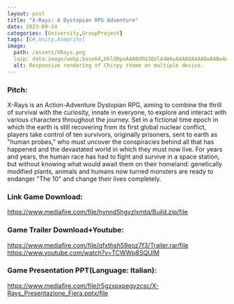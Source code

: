 ```yaml
---
layout: post
title: "X-Rays: A Dystopian RPG Adventure"
date: 2023-09-24
categories: [University,GroupProject]
tags: [C#,Unity,Aseprite]
image:
  path: /assets/XRays.png
  lqip: data:image/webp;base64,UklGRpoAAABXRUJQVlA4WAoAAAAQAAAADwAABwAAQUxQSDIAAAARL0AmbZurmr57yyIiqE8oiG0bejIYEQTgqiDA9vqnsUSI6H+oAERp2HZ65qP/VIAWAFZQOCBCAAAA8AEAnQEqEAAIAAVAfCWkAALp8sF8rgRgAP7o9FDvMCkMde9PK7euH5M1m6VWoDXf2FkP3BqV0ZYbO6NA/VFIAAAA
  alt: Responsive rendering of Chirpy theme on multiple device.
---
```


### Pitch:
X-Rays is an Action-Adventure Dystopian RPG, aiming to combine the thrill of survival with the curiosity, innate in everyone, to explore and interact with various characters throughout the journey. Set in a fictional time epoch in which the earth is still recovering from its first global nuclear conflict, players take control of ten survivors, originally prisoners, sent to earth as "human probes," who must uncover the conspiracies behind all that has happened and the devastated world in which they must now live. For years and years, the human race has had to fight and survive in a space station, but without knowing what would await them on their homeland: genetically modified plants, animals and humans now turned monsters are ready to endanger "The 10" and change their lives completely.

### Link Game Download:
https://www.mediafire.com/file/hynnd5hgvzlxmtq/Build.zip/file

### Game Trailer Download+Youtube: 
https://www.mediafire.com/file/qfxthsh59eoz7f3/Trailer.rar/file
https://www.youtube.com/watch?v=TCWWp8SQUlM

### Game Presentation PPT(Language: Italian):
https://www.mediafire.com/file/r5gzxpxpegyzcsc/X-Rays_Presentazione_Fiera.pptx/file
